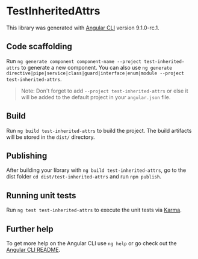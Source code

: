 # TestInheritedAttrs

This library was generated with [Angular CLI](https://github.com/angular/angular-cli) version 9.1.0-rc.1.

## Code scaffolding

Run `ng generate component component-name --project test-inherited-attrs` to generate a new component. You can also use `ng generate directive|pipe|service|class|guard|interface|enum|module --project test-inherited-attrs`.
> Note: Don't forget to add `--project test-inherited-attrs` or else it will be added to the default project in your `angular.json` file. 

## Build

Run `ng build test-inherited-attrs` to build the project. The build artifacts will be stored in the `dist/` directory.

## Publishing

After building your library with `ng build test-inherited-attrs`, go to the dist folder `cd dist/test-inherited-attrs` and run `npm publish`.

## Running unit tests

Run `ng test test-inherited-attrs` to execute the unit tests via [Karma](https://karma-runner.github.io).

## Further help

To get more help on the Angular CLI use `ng help` or go check out the [Angular CLI README](https://github.com/angular/angular-cli/blob/master/README.md).
